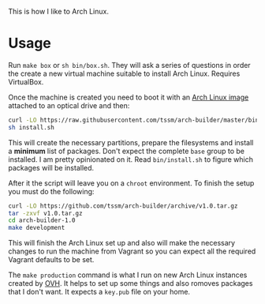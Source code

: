 This is how I like to Arch Linux.

# Usage

Run `make box` or `sh bin/box.sh`. They will ask a series of
questions in order the create a new virtual machine suitable to
install Arch Linux. Requires VirtualBox.

Once the machine is created you need to boot it with an [Arch
Linux image][arch] attached to an optical drive and then:

```bash
curl -LO https://raw.githubusercontent.com/tssm/arch-builder/master/bin/install.sh
sh install.sh
```

This will create the necessary partitions, prepare the filesystems
and install a **minimum** list of packages. Don't expect the
complete `base` group to be installed. I am pretty opinionated on
it. Read `bin/install.sh` to figure which packages will be
installed.

After it the script will leave you on a `chroot` environment. To
finish the setup you must do the following:

```bash
curl -LO https://github.com/tssm/arch-builder/archive/v1.0.tar.gz
tar -zxvf v1.0.tar.gz
cd arch-builder-1.0
make development
```

This will finish the Arch Linux set up and also will make the
necessary changes to run the machine from Vagrant so you can
expect all the required Vagrant defaults to be set.

The `make production` command is what I run on new Arch Linux
instances created by [OVH][ovh]. It helps to set up some things
and also romoves packages that I don't want. It expects a
`key.pub` file on your home.

[arch]: https://www.archlinux.org/download/
[ovh]: https://www.ovh.com

